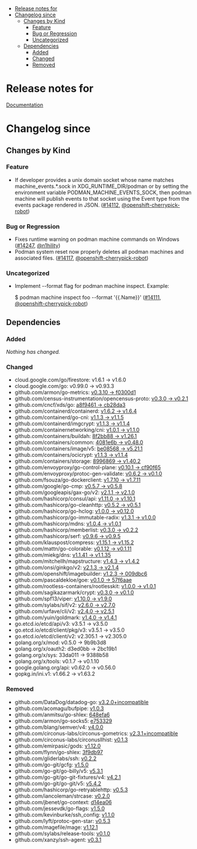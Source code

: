 - [Release notes for](#release-notes-for)
- [Changelog since](#changelog-since)
  - [Changes by Kind](#changes-by-kind)
    - [Feature](#feature)
    - [Bug or Regression](#bug-or-regression)
    - [Uncategorized](#uncategorized)
  - [Dependencies](#dependencies)
    - [Added](#added)
    - [Changed](#changed)
    - [Removed](#removed)

# Release notes for 

[Documentation](https://docs.k8s.io/docs/home)
# Changelog since 

## Changes by Kind

### Feature

- If developer provides a unix domain socket whose name matches machine_events.*\.sock in  XDG_RUNTIME_DIR/podman
  or by setting the environment variable PODMAN_MACHINE_EVENTS_SOCK, then podman machine will publish events to
  that socket using the Event type from the events package rendered in JSON. ([#14112](https://github.com/containers/podman/pull/14112), [@openshift-cherrypick-robot](https://github.com/openshift-cherrypick-robot))

### Bug or Regression

- Fixes runtime warning on podman machine commands on Windows ([#14247](https://github.com/containers/podman/pull/14247), [@n1hility](https://github.com/n1hility))
- Podman system reset now properly deletes all podman machines and associated files. ([#14117](https://github.com/containers/podman/pull/14117), [@openshift-cherrypick-robot](https://github.com/openshift-cherrypick-robot))

### Uncategorized

- Implement --format flag for podman machine inspect. Example:
  
  $ podman machine inspect foo --format '{{.Name}}' ([#14111](https://github.com/containers/podman/pull/14111), [@openshift-cherrypick-robot](https://github.com/openshift-cherrypick-robot))

## Dependencies

### Added
_Nothing has changed._

### Changed
- cloud.google.com/go/firestore: v1.6.1 → v1.6.0
- cloud.google.com/go: v0.99.0 → v0.93.3
- github.com/armon/go-metrics: [v0.3.10 → f0300d1](https://github.com/armon/go-metrics/compare/v0.3.10...f0300d1)
- github.com/census-instrumentation/opencensus-proto: [v0.3.0 → v0.2.1](https://github.com/census-instrumentation/opencensus-proto/compare/v0.3.0...v0.2.1)
- github.com/cncf/xds/go: [a8f9461 → cb28da3](https://github.com/cncf/xds/go/compare/a8f9461...cb28da3)
- github.com/containerd/containerd: [v1.6.2 → v1.6.4](https://github.com/containerd/containerd/compare/v1.6.2...v1.6.4)
- github.com/containerd/go-cni: [v1.1.3 → v1.1.5](https://github.com/containerd/go-cni/compare/v1.1.3...v1.1.5)
- github.com/containerd/imgcrypt: [v1.1.3 → v1.1.4](https://github.com/containerd/imgcrypt/compare/v1.1.3...v1.1.4)
- github.com/containernetworking/cni: [v1.0.1 → v1.1.0](https://github.com/containernetworking/cni/compare/v1.0.1...v1.1.0)
- github.com/containers/buildah: [8f2bb88 → v1.26.1](https://github.com/containers/buildah/compare/8f2bb88...v1.26.1)
- github.com/containers/common: [4081e6b → v0.48.0](https://github.com/containers/common/compare/4081e6b...v0.48.0)
- github.com/containers/image/v5: [be08568 → v5.21.1](https://github.com/containers/image/v5/compare/be08568...v5.21.1)
- github.com/containers/ocicrypt: [v1.1.3 → v1.1.4](https://github.com/containers/ocicrypt/compare/v1.1.3...v1.1.4)
- github.com/containers/storage: [8996869 → v1.40.2](https://github.com/containers/storage/compare/8996869...v1.40.2)
- github.com/envoyproxy/go-control-plane: [v0.10.1 → cf90f65](https://github.com/envoyproxy/go-control-plane/compare/v0.10.1...cf90f65)
- github.com/envoyproxy/protoc-gen-validate: [v0.6.2 → v0.1.0](https://github.com/envoyproxy/protoc-gen-validate/compare/v0.6.2...v0.1.0)
- github.com/fsouza/go-dockerclient: [v1.7.10 → v1.7.11](https://github.com/fsouza/go-dockerclient/compare/v1.7.10...v1.7.11)
- github.com/google/go-cmp: [v0.5.7 → v0.5.8](https://github.com/google/go-cmp/compare/v0.5.7...v0.5.8)
- github.com/googleapis/gax-go/v2: [v2.1.1 → v2.1.0](https://github.com/googleapis/gax-go/v2/compare/v2.1.1...v2.1.0)
- github.com/hashicorp/consul/api: [v1.11.0 → v1.10.1](https://github.com/hashicorp/consul/api/compare/v1.11.0...v1.10.1)
- github.com/hashicorp/go-cleanhttp: [v0.5.2 → v0.5.1](https://github.com/hashicorp/go-cleanhttp/compare/v0.5.2...v0.5.1)
- github.com/hashicorp/go-hclog: [v1.0.0 → v0.12.0](https://github.com/hashicorp/go-hclog/compare/v1.0.0...v0.12.0)
- github.com/hashicorp/go-immutable-radix: [v1.3.1 → v1.0.0](https://github.com/hashicorp/go-immutable-radix/compare/v1.3.1...v1.0.0)
- github.com/hashicorp/mdns: [v1.0.4 → v1.0.1](https://github.com/hashicorp/mdns/compare/v1.0.4...v1.0.1)
- github.com/hashicorp/memberlist: [v0.3.0 → v0.2.2](https://github.com/hashicorp/memberlist/compare/v0.3.0...v0.2.2)
- github.com/hashicorp/serf: [v0.9.6 → v0.9.5](https://github.com/hashicorp/serf/compare/v0.9.6...v0.9.5)
- github.com/klauspost/compress: [v1.15.1 → v1.15.2](https://github.com/klauspost/compress/compare/v1.15.1...v1.15.2)
- github.com/mattn/go-colorable: [v0.1.12 → v0.1.11](https://github.com/mattn/go-colorable/compare/v0.1.12...v0.1.11)
- github.com/miekg/dns: [v1.1.41 → v1.1.35](https://github.com/miekg/dns/compare/v1.1.41...v1.1.35)
- github.com/mitchellh/mapstructure: [v1.4.3 → v1.4.2](https://github.com/mitchellh/mapstructure/compare/v1.4.3...v1.4.2)
- github.com/onsi/ginkgo/v2: [v2.1.3 → v2.1.4](https://github.com/onsi/ginkgo/v2/compare/v2.1.3...v2.1.4)
- github.com/openshift/imagebuilder: [v1.2.3 → 009dbc6](https://github.com/openshift/imagebuilder/compare/v1.2.3...009dbc6)
- github.com/pascaldekloe/goe: [v0.1.0 → 57f6aae](https://github.com/pascaldekloe/goe/compare/v0.1.0...57f6aae)
- github.com/rootless-containers/rootlesskit: [v1.0.0 → v1.0.1](https://github.com/rootless-containers/rootlesskit/compare/v1.0.0...v1.0.1)
- github.com/sagikazarmark/crypt: [v0.3.0 → v0.1.0](https://github.com/sagikazarmark/crypt/compare/v0.3.0...v0.1.0)
- github.com/spf13/viper: [v1.10.0 → v1.9.0](https://github.com/spf13/viper/compare/v1.10.0...v1.9.0)
- github.com/sylabs/sif/v2: [v2.6.0 → v2.7.0](https://github.com/sylabs/sif/v2/compare/v2.6.0...v2.7.0)
- github.com/urfave/cli/v2: [v2.4.0 → v2.5.1](https://github.com/urfave/cli/v2/compare/v2.4.0...v2.5.1)
- github.com/yuin/goldmark: [v1.4.0 → v1.4.1](https://github.com/yuin/goldmark/compare/v1.4.0...v1.4.1)
- go.etcd.io/etcd/api/v3: v3.5.1 → v3.5.0
- go.etcd.io/etcd/client/pkg/v3: v3.5.1 → v3.5.0
- go.etcd.io/etcd/client/v2: v2.305.1 → v2.305.0
- golang.org/x/mod: v0.5.0 → 9b9b3d8
- golang.org/x/oauth2: d3ed0bb → 2bc19b1
- golang.org/x/sys: 33da011 → 9388b58
- golang.org/x/tools: v0.1.7 → v0.1.10
- google.golang.org/api: v0.62.0 → v0.56.0
- gopkg.in/ini.v1: v1.66.2 → v1.63.2

### Removed
- github.com/DataDog/datadog-go: [v3.2.0+incompatible](https://github.com/DataDog/datadog-go/tree/v3.2.0)
- github.com/acomagu/bufpipe: [v1.0.3](https://github.com/acomagu/bufpipe/tree/v1.0.3)
- github.com/anmitsu/go-shlex: [648efa6](https://github.com/anmitsu/go-shlex/tree/648efa6)
- github.com/armon/go-socks5: [e753329](https://github.com/armon/go-socks5/tree/e753329)
- github.com/blang/semver/v4: [v4.0.0](https://github.com/blang/semver/v4/tree/v4.0.0)
- github.com/circonus-labs/circonus-gometrics: [v2.3.1+incompatible](https://github.com/circonus-labs/circonus-gometrics/tree/v2.3.1)
- github.com/circonus-labs/circonusllhist: [v0.1.3](https://github.com/circonus-labs/circonusllhist/tree/v0.1.3)
- github.com/emirpasic/gods: [v1.12.0](https://github.com/emirpasic/gods/tree/v1.12.0)
- github.com/flynn/go-shlex: [3f9db97](https://github.com/flynn/go-shlex/tree/3f9db97)
- github.com/gliderlabs/ssh: [v0.2.2](https://github.com/gliderlabs/ssh/tree/v0.2.2)
- github.com/go-git/gcfg: [v1.5.0](https://github.com/go-git/gcfg/tree/v1.5.0)
- github.com/go-git/go-billy/v5: [v5.3.1](https://github.com/go-git/go-billy/v5/tree/v5.3.1)
- github.com/go-git/go-git-fixtures/v4: [v4.2.1](https://github.com/go-git/go-git-fixtures/v4/tree/v4.2.1)
- github.com/go-git/go-git/v5: [v5.4.2](https://github.com/go-git/go-git/v5/tree/v5.4.2)
- github.com/hashicorp/go-retryablehttp: [v0.5.3](https://github.com/hashicorp/go-retryablehttp/tree/v0.5.3)
- github.com/iancoleman/strcase: [v0.2.0](https://github.com/iancoleman/strcase/tree/v0.2.0)
- github.com/jbenet/go-context: [d14ea06](https://github.com/jbenet/go-context/tree/d14ea06)
- github.com/jessevdk/go-flags: [v1.5.0](https://github.com/jessevdk/go-flags/tree/v1.5.0)
- github.com/kevinburke/ssh_config: [v1.1.0](https://github.com/kevinburke/ssh_config/tree/v1.1.0)
- github.com/lyft/protoc-gen-star: [v0.5.3](https://github.com/lyft/protoc-gen-star/tree/v0.5.3)
- github.com/magefile/mage: [v1.12.1](https://github.com/magefile/mage/tree/v1.12.1)
- github.com/sylabs/release-tools: [v0.1.0](https://github.com/sylabs/release-tools/tree/v0.1.0)
- github.com/xanzy/ssh-agent: [v0.3.1](https://github.com/xanzy/ssh-agent/tree/v0.3.1)
